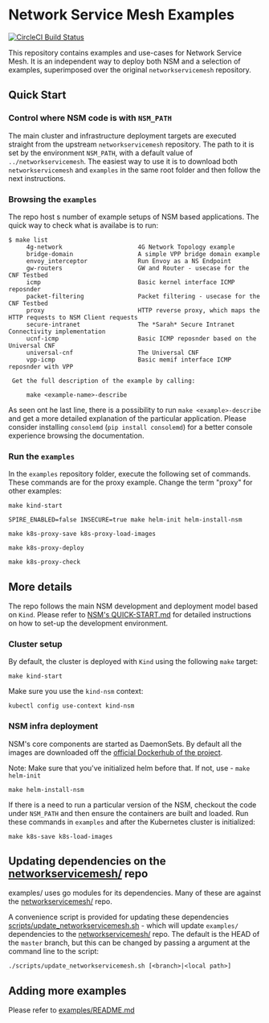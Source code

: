 # Network Service Mesh Examples

[![CircleCI Build Status](https://circleci.com/gh/networkservicemesh/examples/tree/release-0.2.svg?style=svg)](https://circleci.com/gh/networkservicemesh/examples/tree/release-0.2)

This repository contains examples and use-cases for Network Service Mesh. It is an independent way to deploy both NSM and a selection of examples, superimposed over the original `networkservicemesh` repository.

## Quick Start

### Control where NSM code is with `NSM_PATH`

The main cluster and infrastructure deployment targets are executed straight from the upstream `networkservicemesh` repository. The path to it is set by the environment `NSM_PATH`, with a default value of `../networkservicemesh`. The easiest way to use it is to download both `networkservicemesh` and `examples` in the same root folder and then follow the next instructions.

### Browsing the `examples`

The repo host s number of example setups of NSM based applications. The quick way to check what is availabe is to run:

```shell
$ make list
	 4g-network                     4G Network Topology example
	 bridge-domain                  A simple VPP bridge domain example
	 envoy_interceptor              Run Envoy as a NS Endpoint
	 gw-routers                     GW and Router - usecase for the CNF Testbed
	 icmp                           Basic kernel interface ICMP reposnder
	 packet-filtering               Packet filtering - usecase for the CNF Testbed
	 proxy                          HTTP reverse proxy, which maps the HTTP requests to NSM Client requests
	 secure-intranet                The *Sarah* Secure Intranet Connectivity implementation
	 ucnf-icmp                      Basic ICMP reposnder based on the Universal CNF
	 universal-cnf                  The Universal CNF
	 vpp-icmp                       Basic memif interface ICMP reposnder with VPP

 Get the full description of the example by calling:

 	 make <example-name>-describe
```

As seen ont he last line, there is a possibility to run `make <example>-describe` and get a more detailed explanation of the particular application. Please consider installing `consolemd` (`pip install consolemd`) for a better console experience browsing the documentation.

### Run the `examples`

In the `examples` repository folder, execute the following set of commands.  These commands are for the proxy example.  Change the term "proxy" for other examples:

```shell
make kind-start

SPIRE_ENABLED=false INSECURE=true make helm-init helm-install-nsm

make k8s-proxy-save k8s-proxy-load-images

make k8s-proxy-deploy

make k8s-proxy-check
```

## More details

The repo follows the main NSM development and deployment model based on `Kind`. Please refer to [NSM's QUICK-START.md](https://github.com/networkservicemesh/networkservicemesh/blob/release-0.2/docs/guide-quickstart.md) for detailed instructions on how to set-up the development environment.

### Cluster setup

By default, the cluster is deployed with `Kind` using the following `make` target:

```shell
make kind-start
```

Make sure you use the `kind-nsm` context:
```shell
kubectl config use-context kind-nsm
```

### NSM infra deployment

NSM's core components are started as DaemonSets. By default all the images are downloaded off the [official Dockerhub of the project](https://hub.docker.com/u/networkservicemesh).

Note: Make sure that you've initialized helm before that. If not, use - `make helm-init`

```shell
make helm-install-nsm
```

If there is a need to run a particular version of the NSM, checkout the code under `NSM_PATH` and then ensure the containers are built and loaded. Run these commands in `examples` and after the Kubernetes cluster is initialized:

```shell
make k8s-save k8s-load-images
```

## Updating dependencies on the [networkservicemesh/](https://github.com/networkservicemesh/networkservicemesh) repo

examples/ uses go modules for its dependencies.  Many of these are against the [networkservicemesh/](https://github.com/networkservicemesh/networkservicemesh) repo.

A convenience script is provided for updating these dependencies [scripts/update_networkservicemesh.sh](https://github.com/networkservicemesh/examples/blob/release-0.2/scripts/update_networkservicemesh.sh) - which will update `examples/` dependencies to the [networkservicemesh/](https://github.com/networkservicemesh/networkservicemesh) repo. The default is the HEAD of the `master` branch, but this can be changed by passing a argument at the command line to the script:

 `./scripts/update_networkservicemesh.sh [<branch>|<local path>]`

## Adding more examples

Please refer to [examples/README.md](examples/README.md)
